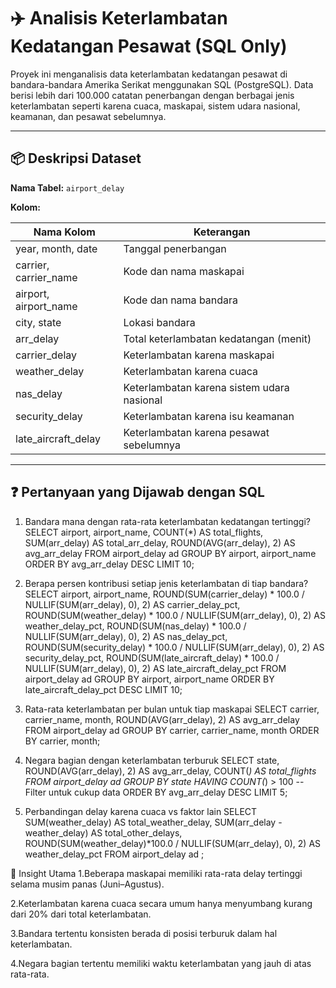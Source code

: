 # ✈️ Analisis Keterlambatan Kedatangan Pesawat (SQL Only)

Proyek ini menganalisis data keterlambatan kedatangan pesawat di bandara-bandara Amerika Serikat menggunakan SQL (PostgreSQL). Data berisi lebih dari 100.000 catatan penerbangan dengan berbagai jenis keterlambatan seperti karena cuaca, maskapai, sistem udara nasional, keamanan, dan pesawat sebelumnya.

---

## 📦 Deskripsi Dataset

**Nama Tabel:** `airport_delay`

**Kolom:**

| Nama Kolom              | Keterangan                                 |
|-------------------------|---------------------------------------------|
| year, month, date       | Tanggal penerbangan                         |
| carrier, carrier_name   | Kode dan nama maskapai                      |
| airport, airport_name   | Kode dan nama bandara                       |
| city, state             | Lokasi bandara                              |
| arr_delay               | Total keterlambatan kedatangan (menit)      |
| carrier_delay           | Keterlambatan karena maskapai               |
| weather_delay           | Keterlambatan karena cuaca                  |
| nas_delay               | Keterlambatan karena sistem udara nasional  |
| security_delay          | Keterlambatan karena isu keamanan           |
| late_aircraft_delay     | Keterlambatan karena pesawat sebelumnya     |

---

## ❓ Pertanyaan yang Dijawab dengan SQL
1. Bandara mana dengan rata-rata keterlambatan kedatangan tertinggi?
SELECT 
    airport,
    airport_name,
    COUNT(*) AS total_flights,
    SUM(arr_delay) AS total_arr_delay,
    ROUND(AVG(arr_delay), 2) AS avg_arr_delay
FROM airport_delay ad 
GROUP BY airport, airport_name
ORDER BY avg_arr_delay DESC
LIMIT 10;

2. Berapa persen kontribusi setiap jenis keterlambatan di tiap bandara?
SELECT 
    airport,
    airport_name,
    ROUND(SUM(carrier_delay) * 100.0 / NULLIF(SUM(arr_delay), 0), 2) AS carrier_delay_pct,
    ROUND(SUM(weather_delay) * 100.0 / NULLIF(SUM(arr_delay), 0), 2) AS weather_delay_pct,
    ROUND(SUM(nas_delay) * 100.0 / NULLIF(SUM(arr_delay), 0), 2) AS nas_delay_pct,
    ROUND(SUM(security_delay) * 100.0 / NULLIF(SUM(arr_delay), 0), 2) AS security_delay_pct,
    ROUND(SUM(late_aircraft_delay) * 100.0 / NULLIF(SUM(arr_delay), 0), 2) AS late_aircraft_delay_pct
FROM airport_delay ad 
GROUP BY airport, airport_name
ORDER BY late_aircraft_delay_pct DESC
LIMIT 10;

3. Rata-rata keterlambatan per bulan untuk tiap maskapai
SELECT 
    carrier,
    carrier_name,
    month,
    ROUND(AVG(arr_delay), 2) AS avg_arr_delay
FROM airport_delay ad 
GROUP BY carrier, carrier_name, month
ORDER BY carrier, month;

4. Negara bagian dengan keterlambatan terburuk
SELECT 
    state,
    ROUND(AVG(arr_delay), 2) AS avg_arr_delay,
    COUNT(*) AS total_flights
FROM airport_delay ad 
GROUP BY state
HAVING COUNT(*) > 100 -- Filter untuk cukup data
ORDER BY avg_arr_delay DESC
LIMIT 5;

5. Perbandingan delay karena cuaca vs faktor lain
SELECT 
    SUM(weather_delay) AS total_weather_delay,
    SUM(arr_delay - weather_delay) AS total_other_delays,
    ROUND(SUM(weather_delay)*100.0 / NULLIF(SUM(arr_delay), 0), 2) AS weather_delay_pct
FROM airport_delay ad ;

📌 Insight Utama
1.Beberapa maskapai memiliki rata-rata delay tertinggi selama musim panas (Juni–Agustus).

2.Keterlambatan karena cuaca secara umum hanya menyumbang kurang dari 20% dari total keterlambatan.

3.Bandara tertentu konsisten berada di posisi terburuk dalam hal keterlambatan.

4.Negara bagian tertentu memiliki waktu keterlambatan yang jauh di atas rata-rata.
